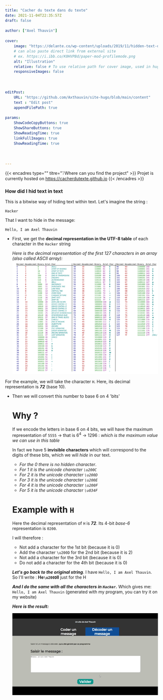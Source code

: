 ```yaml
---
title: "Cacher du texte dans du texte"
date: 2021-11-04T22:35:57Z
draft: false

author: ["Axel Thauvin"]

cover:
    image: "https://delante.co/wp-content/uploads/2019/11/hidden-text-definicja.png"
    # can also paste direct link from external site
    # ex. https://i.ibb.co/K0HVPBd/paper-mod-profilemode.png
    alt: "Illustration"
    relative: false # To use relative path for cover image, used in hugo Page-bundles
    responsiveImages: false
    


editPost:
    URL: "https://github.com/Axthauvin/site-hugo/blob/main/content"
    text : "Edit post"
    appendFilePath: true

params:
    ShowCodeCopyButtons: true
    ShowShareButtons: true
    ShowReadingTime: true
    linkFullImages: true
    ShowReadingTime: true



---
```


{{< encadres type="" titre="❔Where can you find the project" >}}
  Projet is currently hosted on <a href="https://cacherdutexte.github.io">https://cacherdutexte.github.io</a>
{{< /encadres >}}


###  How did I hid text in text 
This is a bitwise way of hiding text within text.
Let's imagine the string :
```
Hacker
```
That I want to hide in the message:
```
Hello, I am Axel Thauvin
``` 

- First, we get the **decimal representation in the UTF-8 table** of each character in the `Hacker` string

  *Here is the decimal representation of the first 127 characters in an array (also called ASCII array):*
  ![Tableau ascii](https://github.com/Axthauvin/cacher-du-texte-dans-du-texte/blob/main/images/UTF8-TABLE.png?raw=true)


For the example, we will take the character `H`.
Here, its decimal representation is ***72*** (base 10).

- Then we will convert this number to base 6 on 4 'bits'
  # Why ?
  If we encode the letters in base 6 on 4 bits, we will have the maximum representation of `5555` -> that is 6<sup>4</sup> -> 1296 : *which is the maximum value we can use in this table*
  
  In fact we have 5 **invisible characters** which will correspond to the digits of these bits, which we will *hide* in our text.
  - *For the 0 there is no hidden character*.
  - *For 1 it is the unicode character `\u200C`*
  - *For 2 it is the unicode character `\u200D`*
  - *For 3 it is the unicode character `\u200E`*
  - *For 4 it is the unicode character `\u200F`*
  - *For 5 it is the unicode character `\u034F`*
  
  # Example with `H`
  
  Here the decimal representation of `H` is ***72***.
  Its 4-bit *base-6* representation is `0200`.
  
  I will therefore :
  - Not add a character for the 1st bit (because it is 0)
  - Add the character `\u200D` for the 2nd bit (because it is 2)
  - Not add a character for the 3rd bit (because it is 0)
   - Do not add a character for the 4th bit (because it is 0)
  
  ***Let's go back to the original string***.
  I have `Hello, I am Axel Thauvin`.
  So I'll write : **He`\u200D`ll** just for the H
  
  ***And I do the same with all the characters in `Hacker`.***
  Which gives me: 
  `He‍‍llo‍,‏‍‌ ‏‍I‏‌‎ a‍‍͏m͏‏ ‍‎‏A͏x‍‎e‌͏l͏ T‍h‏a͏uv‎i‌n` (generated with my program, you can try it on my website)
  
  ***Here is the result:***
  
  ![Image gif](https://github.com/Axthauvin/cacher-du-texte-dans-du-texte/raw/main/images/VideoIllustration.gif)